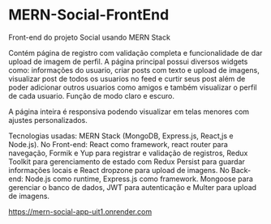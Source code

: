 # MERN-Social-FrontEnd
Front-end do projeto Social usando MERN Stack

Contém página de registro com validação completa e funcionalidade de dar upload de imagem de perfil. A página principal possui diversos widgets como:
informações do usuario, criar posts com texto e upload de imagens, visualizar post de todos os usuarios no feed e curtir seus post além de poder adicionar
outros usuarios como amigos e também visualizar o perfil de cada usuario.
Função de modo claro e escuro.

A página inteira é responsiva podendo visualizar em telas menores com ajustes personalizados.

Tecnologias usadas: MERN Stack (MongoDB, Express.js, React,js e Node.js).
No Front-end: React como framework, react router para navegação, Formik e Yup para registrar
e validação de registros, Redux Toolkit para gerenciamento de estado com Redux Persist para guardar informações locais e React dropzone para upload de imagens.
No Back-end: Node.js como runtime, Express.js como framework. Mongoose para gerenciar o banco de dados, JWT para autenticação e Multer para upload de imagens.

https://mern-social-app-uit1.onrender.com
